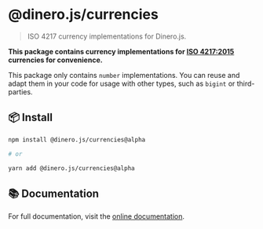 # @dinero.js/currencies

> ISO 4217 currency implementations for Dinero.js.

**This package contains currency implementations for [ISO 4217:2015](https://www.iso.org/iso-4217-currency-codes.html) currencies for convenience.**

This package only contains `number` implementations. You can reuse and adapt them in your code for usage with other types, such as `bigint` or third-parties.

## 📦 Install

```sh
npm install @dinero.js/currencies@alpha

# or

yarn add @dinero.js/currencies@alpha
```

## 📚 Documentation

For full documentation, visit the [online documentation](https://v2.dinerojs.com/docs).
